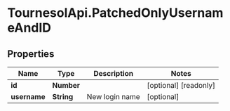 # TournesolApi.PatchedOnlyUsernameAndID

## Properties

Name | Type | Description | Notes
------------ | ------------- | ------------- | -------------
**id** | **Number** |  | [optional] [readonly] 
**username** | **String** | New login name | [optional] 


